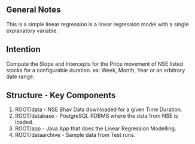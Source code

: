 ## General Notes
This is a simple linear regression is a linear regression model with a single explanatory variable.

## Intention
Compute the Slope and Intercepts for the Price movement of NSE listed stocks for a configurable duration. ex: Week, Month, Year or an arbitrary date range.

## Structure - Key Components
1. ROOT/data         - NSE Bhav Data downloaded for a given Time Duration.
2. ROOT/database     - PostgreSQL RDBMS where the data from NSE is loaded.
3. ROOT/app          - Java App that does the Linear Regression Modelling.
4. ROOT/dataarchive  - Sample data from Test runs.

